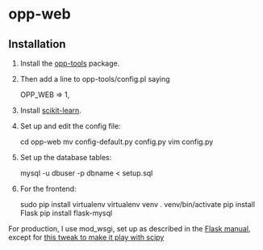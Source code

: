 # opp-web

## Installation

1. Install the [opp-tools](http://github.com/wo/opp-tools) package.

2. Then add a line to opp-tools/config.pl saying

    OPP_WEB => 1,

3. Install [scikit-learn](http://scikit-learn.org/stable/install.html).

4. Set up and edit the config file:

    cd opp-web
    mv config-default.py config.py
    vim config.py

5. Set up the database tables:

    mysql -u dbuser -p dbname < setup.sql 

6. For the frontend:

    sudo pip install virtualenv
    virtualenv venv
    . venv/bin/activate
    pip install Flask
    pip install flask-mysql

For production, I use mod_wsgi, set up as described in the [Flask manual](http://flask.pocoo.org/docs/0.10/deploying/mod_wsgi/), 
except for [this tweak to make it play with scipy](http://serverfault.com/questions/514242/non-responsive-apache-mod-wsgi-after-installing-scipy)



